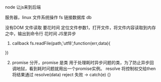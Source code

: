 node 让js来到后端

服务器，linux 
文件系统操作 fs 
链接数据库 db 

没有DOM
文件读取 要花时间 定位文件参数1，打开文件，将文件内容读取到内存之中，输出到命令行
花时间 JS里异步 

1. callback  fs.readFile(path,'utf8',function(err,data){

})

2. promise
    分开，promise 是类 用于处理耗时异步问题的类，为了防止异步回调地狱，看到耗时问题就用出一个promise实例。
    resolve 将控制权交给then 将结果通过 resolve(data) reject 失败 -> catch(e) {}